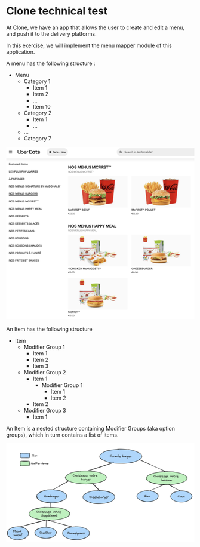 # Clone technical test

At Clone, we have an app that allows the user to create and edit a menu, and push it to the delivery platforms.

In this exercise, we will implement the menu mapper module of this application.

A menu has the following structure :
- Menu
    - Category 1
        - Item 1
        - Item 2
        - ...
        - Item 10
    - Category 2
        - Item 1
        - ...
    - ...
    - Category 7


![Menu structure example](./docs/uber_published_menu.png)


An Item has the following structure
- Item 
    - Modifier Group 1
        - Item 1
        - Item 2
        - Item 3
    - Modifier Group 2
        - Item 1
            - Modifier Group 1
                - Item 1
                - Item 2
        - Item 2
    - Modifier Group 3
        - Item 1

An Item is a nested structure containing Modifier Groups (aka option groups), which in turn contains a list of items.

![Item structure example](./docs/item_structure.png)
